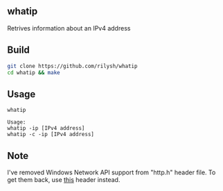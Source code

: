 ## whatip
Retrives information about an IPv4 address

## Build
```sh
git clone https://github.com/rilysh/whatip
cd whatip && make
```

## Usage
```
whatip

Usage:
whatip -ip [IPv4 address]
whatip -c -ip [IPv4 address]
```

## Note
I've removed Windows Network API support from "http.h" header file. To get them back, use [this](https://github.com/markusfisch/libhttp) header instead.